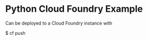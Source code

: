 Python Cloud Foundry Example
=============================

Can be deployed to a Cloud Foundry instance with

$ cf push
